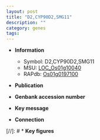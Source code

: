 ```yaml
---
layout: post
title: "D2,CYP90D2,SMG11"
description: ""
category: genes
tags: 
---
```


* **Information**  
    + Symbol: D2,CYP90D2,SMG11  
    + MSU: [LOC_Os01g10040](http://rice.uga.edu/cgi-bin/ORF_infopage.cgi?orf=LOC_Os01g10040)  
    + RAPdb: [Os01g0197100](http://rapdb.dna.affrc.go.jp/viewer/gbrowse_details/irgsp1?name=Os01g0197100)  

* **Publication**  

* **Genbank accession number**  

* **Key message**  

* **Connection**  

[//]: # * **Key figures**  


